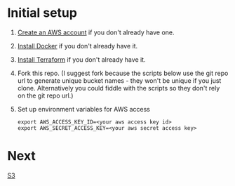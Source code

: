 # Initial setup

1. [Create an AWS account](https://aws.amazon.com/) if you don't already have one.

2. [Install Docker](https://docs.docker.com/get-docker/) if you don't already have it.

3. [Install Terraform](https://learn.hashicorp.com/terraform/getting-started/install.html) if you don't already have it.

4. Fork this repo. (I suggest fork because the scripts below use the git repo url to generate unique bucket names - 
they won't be unique if you just clone. Alternatively you could fiddle with the scripts so they don't rely on the git 
repo url.)

5. Set up environment variables for AWS access 

    ```
   export AWS_ACCESS_KEY_ID=<your aws access key id>
   export AWS_SECRET_ACCESS_KEY=<your aws secret access key>
    ```

# Next

[S3](s3/README.md)
